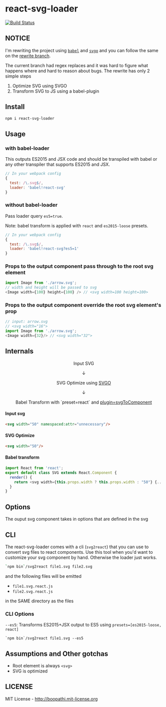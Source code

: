 # react-svg-loader

[![Build Status](https://travis-ci.org/boopathi/react-svg-loader.svg)](https://travis-ci.org/boopathi/react-svg-loader)

## NOTICE

I'm rewriting the project using [`babel`](https://github.com/babel/babel) and [`svgo`](https://github.com/svg/svgo) and you can follow the same on the [rewrite branch](https://github.com/boopathi/react-svg-loader/tree/rewrite).

The current branch had regex replaces and it was hard to figure what happens where and hard to reason about bugs. The rewrite has only 2 simple steps

1. Optimize SVG using SVGO
2. Transform SVG to JS using a babel-plugin

## Install

```sh
npm i react-svg-loader
```

## Usage

### with babel-loader

This outputs ES2015 and JSX code and should be transpiled with babel or any other transpiler that supports ES2015 and JSX.

```js
// In your webpack config
{
  test: /\.svg$/,
  loader: 'babel!react-svg'
}
```

### without babel-loader

Pass loader query `es5=true`.

Note: babel transform is applied with `react` and `es2015-loose` presets.

```js
// In your webpack config
{
  test: /\.svg$/,
  loader: 'babel!react-svg?es5=1'
}
```

### Props to the output component pass through to the root svg element

```js
import Image from './arrow.svg';
// width and height will be passed to svg
<Image width={100} height={100} /> // <svg width=100 height=100>
```

### Props to the output component override the root svg element's prop

```js
// input: arrow.svg
// <svg width="16">
import Image from './arrow.svg';
<Image width={32}/> // <svg width="32">
```

## Internals

<p align="center">
Input SVG
</p>
<p align="center">↓</p>
<p align="center">
SVG Optimize using <a href="https://github.com/svg/svgo">SVGO</a>
</p>
<p align="center">↓</p>
<p align="center">
Babel Transform with `preset=react` and <a href="src/plugin.js">plugin=svgToComponent</a>
</p>

#### Input svg

```html
<svg width="50" namespaced:attr="unnecessary"/>
```

#### SVG Optimize

```html
<svg width="50"/>
```

#### Babel transform

```js
import React from 'react';
export default class SVG extends React.Component {
  render() {
    return <svg width={this.props.width ? this.props.width : "50"} {...this.props} />;
  }
}
```


## Options

The ouput svg component takes in options that are defined in the svg

## CLI

The react-svg-loader comes with a cli (`svg2react`) that you can use to convert svg files to react components. Use this tool when you'd want to customize your svg component by hand. Otherwise the loader just works.

```sh
`npm bin`/svg2react file1.svg file2.svg
```

and the following files will be emitted

+ `file1.svg.react.js`
+ `file2.svg.react.js`

in the SAME directory as the files

### CLI Options

`--es5`: Transforms ES2015+JSX output to ES5 using `presets=[es2015-loose, react]`

```
`npm bin`/svg2react file1.svg --es5
```

## Assumptions and Other gotchas

+ Root element is always `<svg>`
+ SVG is optimized

## LICENSE

MIT License - http://boopathi.mit-license.org
